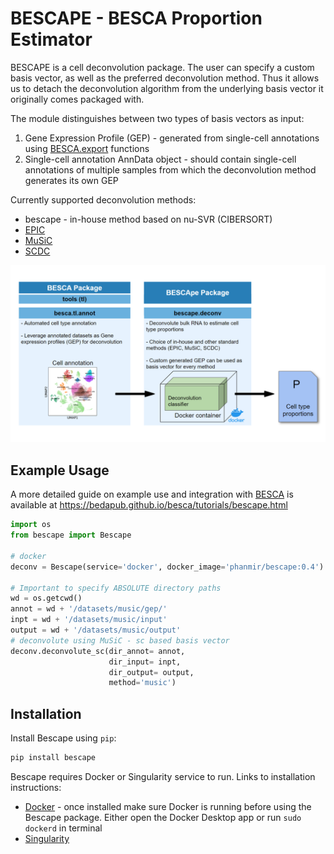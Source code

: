 BESCAPE - BESCA Proportion Estimator
=====================================

BESCAPE is a cell deconvolution package. The user can specify a custom basis vector, as well as the preferred deconvolution method. Thus it allows us to detach the deconvolution algorithm from the underlying basis vector it originally comes packaged with. 

The module distinguishes between two types of basis vectors as input:
1. Gene Expression Profile (GEP) - generated from single-cell annotations using [BESCA.export](https://bedapub.github.io/besca/export/besca.export.generate_gep.html#besca.export.generate_gep) functions 
2. Single-cell annotation AnnData object - should contain single-cell annotations of multiple samples from which the deconvolution method generates its own GEP

Currently supported deconvolution methods:
* bescape - in-house method based on nu-SVR (CIBERSORT)
* [EPIC](https://github.com/GfellerLab/EPIC)
* [MuSiC](https://github.com/xuranw/MuSiC)
* [SCDC](https://github.com/meichendong/SCDC/)

![summary fig][bescape summary]

[bescape summary]: https://github.com/bedapub/bescape/blob/master/docs/fig/bescape_summary_hires.png "BESCApe summary figure"

## Example Usage
A more detailed guide on example use and integration with [BESCA](https://github.com/bedapub/besca) is available at <https://bedapub.github.io/besca/tutorials/bescape.html>

```python
import os
from bescape import Bescape

# docker
deconv = Bescape(service='docker', docker_image='phanmir/bescape:0.4')

# Important to specify ABSOLUTE directory paths
wd = os.getcwd()
annot = wd + '/datasets/music/gep/'
inpt = wd + '/datasets/music/input'
output = wd + '/datasets/music/output'
# deconvolute using MuSiC - sc based basis vector
deconv.deconvolute_sc(dir_annot= annot, 
                      dir_input= inpt,
                      dir_output= output, 
                      method='music')
```

## Installation
Install Bescape using `pip`:

```sh
pip install bescape
```

Bescape requires Docker or Singularity service to run. Links to installation instructions:
* [Docker][docker] - once installed make sure Docker is running before using the Bescape package. Either open the Docker Desktop app or run `sudo dockerd` in terminal
* [Singularity][singularity]

[docker]: https://docs.docker.com/get-docker/
[singularity]: https://sylabs.io/guides/3.0/user-guide/installation.html


###
